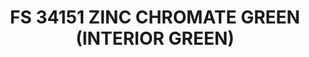 ---
title: "FS 34151 ZINC CHROMATE GREEN (INTERIOR GREEN)"
price: "TBA"
desc: "Opis nije dostupan"
img_path: "/assets/img/A.MIG-0220.jpg"
brand: AMMO
available: true
cat: "acrylics"
subcat: "ACRYLIC PAINTS (17 mL)"
subsubcat: "SS"
---